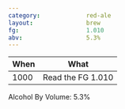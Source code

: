 ```yaml
---
category:             red-ale
layout:               brew
fg:                   1.010
abv:                  5.3%
---
```


When|What
----|----
1000|Read the FG 1.010

Alcohol By Volume: 5.3%
